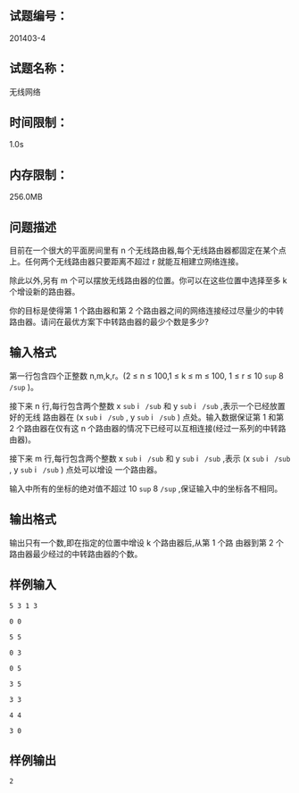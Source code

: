 ## 试题编号：

201403-4

## 试题名称：

无线网络

## 时间限制：

1.0s

## 内存限制：

256.0MB

## 问题描述

目前在一个很大的平面房间里有 n 个无线路由器,每个无线路由器都固定在某个点上。任何两个无线路由器只要距离不超过 r 就能互相建立网络连接。

除此以外,另有 m 个可以摆放无线路由器的位置。你可以在这些位置中选择至多 k 个增设新的路由器。

你的目标是使得第 1 个路由器和第 2 个路由器之间的网络连接经过尽量少的中转路由器。请问在最优方案下中转路由器的最少个数是多少?

## 输入格式

第一行包含四个正整数 n,m,k,r。(2 ≤ n ≤ 100,1 ≤ k ≤ m ≤ 100, 1 ≤ r ≤ 10 `sup` 8 `/sup` )。

接下来 n 行,每行包含两个整数 x `sub` i ` /sub`  和 y `sub` i ` /sub` ,表示一个已经放置好的无线 路由器在 (x `sub` i ` /sub` , y `sub` i ` /sub` ) 点处。输入数据保证第 1 和第 2 个路由器在仅有这 n 个路由器的情况下已经可以互相连接(经过一系列的中转路由器)。

接下来 m 行,每行包含两个整数 x `sub` i ` /sub`  和 y `sub` i ` /sub` ,表示 (x `sub` i ` /sub` , y `sub` i ` /sub` ) 点处可以增设 一个路由器。

输入中所有的坐标的绝对值不超过 10 `sup` 8 `/sup` ,保证输入中的坐标各不相同。

## 输出格式

输出只有一个数,即在指定的位置中增设 k 个路由器后,从第 1 个路 由器到第 2 个路由器最少经过的中转路由器的个数。

## 样例输入

```
5 3 1 3

0 0

5 5

0 3

0 5

3 5

3 3

4 4

3 0
```

## 样例输出

```
2
```